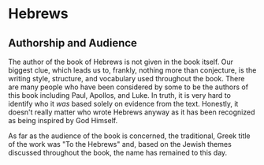 # Hebrews

## Authorship and Audience
The author of the book of Hebrews is not given in the book itself. Our biggest clue, which leads us to, frankly, nothing more than conjecture, is the writing style, structure, and vocabulary used throughout the book. There are many people who have been considered by some to be the authors of this book including Paul, Apollos, and Luke. In truth, it is very hard to identify who it *was* based solely on evidence from the text. Honestly, it doesn't really matter who wrote Hebrews anyway as it has been recognized as being inspired by God Himself.

As far as the audience of the book is concerned, the traditional, Greek title of the work was "To the Hebrews" and, based on the Jewish themes discussed throughout the book, the name has remained to this day.

